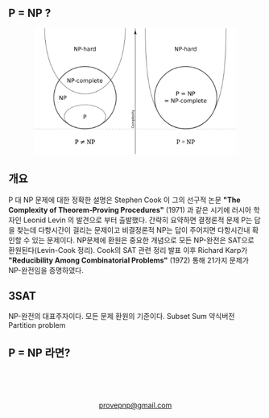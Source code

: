 ## P = NP ?
<p align="center"><img src="P_np_np-complete_np-hard.svg.png" width="400"/></p>

## 개요
P 대 NP 문제에 대한 정확한 설명은 Stephen Cook 이 그의 선구적 논문 **"The Complexity of Theorem‑Proving Procedures"** (1971) 과 같은 시기에 러시아 학자인 Leonid Levin 의 발견으로 부터 출발했다. 간략히 요약하면 결정론적 문제 P는 답을 찾는데 다항시간이 걸리는 문제이고 비결정론적 NP는 답이 주어지면 다항시간내 확인할 수 있는 문제이다. NP문제에 환원은 중요한 개념으로 모든 NP-완전은 SAT으로 환원된다(Levin-Cook 정리). Cook의 SAT 관련 정리 발표 이후 Richard Karp가 **"Reducibility Among Combinatorial Problems"** (1972) 통해 21가지 문제가 NP-완전임을 증명하였다.  
## 3SAT
NP-완전의 대표주자이다. 모든 문제 환원의 기준이다.
Subset Sum 약식버전 Partition problem
## P = NP 라면?
<br>
<br>
<br>
<p align="center"><a href="mailto:provepnp@gmail.com">provepnp@gmail.com</a></p>
